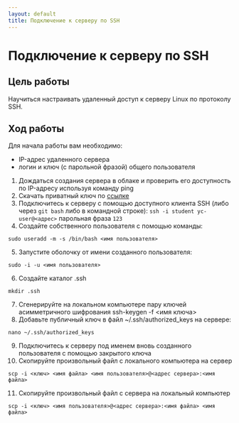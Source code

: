 ```yaml
---
layout: default
title: Подключение к серверу по SSH
---
```

# Подключение к серверу по SSH

## Цель работы

Научиться настраивать удаленный доступ к серверу Linux по протоколу SSH.

## Ход работы

Для начала работы вам необходимо:
* IP-адрес удаленного сервера
* логин и ключ (с парольной фразой) общего пользователя

1. Дождаться создания сервера в облаке и проверить его доступность по IP-адресу используя команду ping
2. Скачать приватный ключ по [ссылке](/assets/linux/student)
3. Подключитесь к серверу с помощью доступного клиента SSH (либо через `git bash` либо в командной строке):
```ssh -i student yc-user@<адрес>```
   парольная фраза `123`
5. Создайте собственного пользователя с помощью команды:
```
sudo useradd -m -s /bin/bash <имя пользователя>
```
5. Запустите оболочку от имени созданного пользователя:
```
sudo -i -u <имя пользователя>
```
6. Создайте каталог .ssh
```
mkdir .ssh
```
7. Сгенерируйте на локальном компьютере пару ключей асимметричного шифрования
ssh-keygen -f <имя ключа>
8. Добавьте публичный ключ в файл ~/.ssh/authorized_keys на сервере:
```
nano ~/.ssh/authorized_keys
```
9. Подключитесь к серверу под именем вновь созданного пользователя с помощью закрытого ключа
10. Скопируйте произвольный файл с локального компьютера на сервер
```
scp -i <ключ> <имя файла> <имя пользователя>@<адрес сервера>:<имя файла>
```
11. Скопируйте произвольный файл с сервера на локальный компьютер
```
scp -i <ключ> <имя пользователя>@<адрес сервера>:<имя файла> <имя файла>
```
